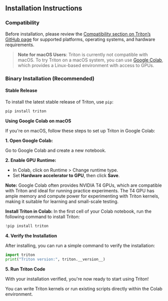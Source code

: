 ## Installation Instructions

### Compatibility

Before installation, please review the [Compatibility section on Triton’s GitHub page](https://github.com/triton-lang/triton) for supported platforms, operating systems, and hardware requirements.

> **Note for macOS Users**: Triton is currently not compatible with macOS. To try Triton on a macOS system, you can use [Google Colab](https://colab.research.google.com/), which provides a Linux-based environment with access to GPUs.

### Binary Installation (Recommended)

#### Stable Release

To install the latest stable release of Triton, use `pip`:

```bash
pip install triton
```
**Using Google Colab on macOS**

If you're on macOS, follow these steps to set up Triton in Google Colab:

**1. Open Google Colab:**

Go to Google Colab and create a new notebook.

**2. Enable GPU Runtime:**

- In Colab, click on Runtime > Change runtime type.
- Set **Hardware accelerator to GPU**, then click **Save**.


**Note:** Google Colab often provides NVIDIA T4 GPUs, which are compatible with Triton and ideal for running practice experiments. The T4 GPU has ample memory and compute power for experimenting with Triton kernels, making it suitable for learning and small-scale testing.

**Install Triton in Colab:**
In the first cell of your Colab notebook, run the following command to install Triton:

```python
!pip install triton
```

**4. Verify the Installation**

After installing, you can run a simple command to verify the installation: 

```python
import triton 
print("Triton version:", triton.__version__)
```

**5. Run Triton Code**

With your installation verified, you're now ready to start using Triton! 

You can write Triton kernels or run existing scripts directly within the Colab environment. 





